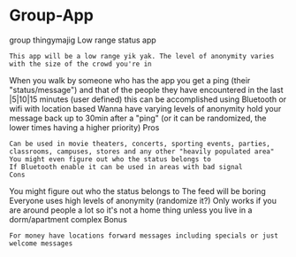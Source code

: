 # Group-App
group thingymajig
Low range status app
~~~~~~~~~~~~~~~~~
This app will be a low range yik yak. The level of anonymity varies with the size of the crowd you're in
~~~~~~~~~~~~~~~~~
When you walk by someone who has the app you get a ping (their "status/message") and that of the people they have encountered in the last |5|10|15 minutes (user defined) this can be accomplished using Bluetooth or wifi with location based
Wanna have varying levels of anonymity hold your message back up to 30min after a "ping" (or it can be randomized, the lower times having a higher priority)
Pros
~~~~~~~~~~~~~~~~
Can be used in movie theaters, concerts, sporting events, parties, classrooms, campuses, stores and any other "heavily populated area"
You might even figure out who the status belongs to
If Bluetooth enable it can be used in areas with bad signal
Cons
~~~~~~~~~~~~~~~~
You might figure out who the status belongs to
The feed will be boring
Everyone uses high levels of anonymity (randomize it?)
Only works if you are around people a lot so it's not a home thing unless you live in a dorm/apartment complex
Bonus
~~~~~~~~~~~~~~
For money have locations forward messages including specials or just welcome messages
